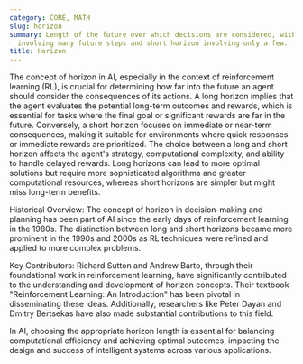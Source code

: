 ```yaml
---
category: CORE, MATH
slug: horizon
summary: Length of the future over which decisions are considered, with long horizon
  involving many future steps and short horizon involving only a few.
title: Horizon
---
```


The concept of horizon in AI, especially in the context of reinforcement learning (RL), is crucial for determining how far into the future an agent should consider the consequences of its actions. A long horizon implies that the agent evaluates the potential long-term outcomes and rewards, which is essential for tasks where the final goal or significant rewards are far in the future. Conversely, a short horizon focuses on immediate or near-term consequences, making it suitable for environments where quick responses or immediate rewards are prioritized. The choice between a long and short horizon affects the agent's strategy, computational complexity, and ability to handle delayed rewards. Long horizons can lead to more optimal solutions but require more sophisticated algorithms and greater computational resources, whereas short horizons are simpler but might miss long-term benefits.

Historical Overview: The concept of horizon in decision-making and planning has been part of AI since the early days of reinforcement learning in the 1980s. The distinction between long and short horizons became more prominent in the 1990s and 2000s as RL techniques were refined and applied to more complex problems.

Key Contributors: Richard Sutton and Andrew Barto, through their foundational work in reinforcement learning, have significantly contributed to the understanding and development of horizon concepts. Their textbook "Reinforcement Learning: An Introduction" has been pivotal in disseminating these ideas. Additionally, researchers like Peter Dayan and Dmitry Bertsekas have also made substantial contributions to this field.

In AI, choosing the appropriate horizon length is essential for balancing computational efficiency and achieving optimal outcomes, impacting the design and success of intelligent systems across various applications.